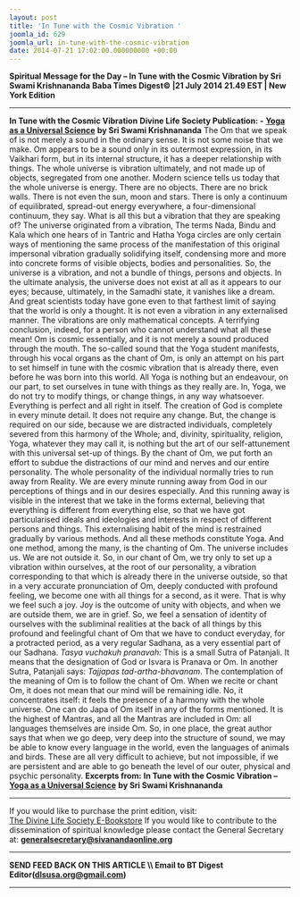 ```yaml
---
layout: post
title: 'In Tune with the Cosmic Vibration '
joomla_id: 629
joomla_url: in-tune-with-the-cosmic-vibration
date: 2014-07-21 17:02:00.000000000 +00:00
---
```

**Spiritual Message for the Day – In Tune with the Cosmic Vibration by Sri Swami Krishnananda**
**Baba Times Digest© |21 July 2014 21.49 EST | New York Edition**
* * *
**In Tune with the Cosmic Vibration**
**Divine Life Society Publication: -** [**Yoga as a Universal Science**](http://www.swami-krishnananda.org/univ/univ_08.html) **by Sri Swami Krishnananda**
The Om that we speak of is not merely a sound in the ordinary sense. It is not some noise that we make. Om appears to be a sound only in its outermost expression, in its Vaikhari form, but in its internal structure, it has a deeper relationship with things. The whole universe is vibration ultimately, and not made up of objects, segregated from one another. Modern science tells us today that the whole universe is energy. There are no objects. There are no brick walls. There is not even the sun, moon and stars. There is only a continuum of equilibrated, spread-out energy everywhere, a four-dimensional continuum, they say. What is all this but a vibration that they are speaking of?
The universe originated from a vibration, The terms Nada, Bindu and Kala which one hears of in Tantric and Hatha Yoga circles are only certain ways of mentioning the same process of the manifestation of this original impersonal vibration gradually solidifying itself, condensing more and more into concrete forms of visible objects, bodies and personalities. So, the universe is a vibration, and not a bundle of things, persons and objects. In the ultimate analysis, the universe does not exist at all as it appears to our eyes; because, ultimately, in the Samadhi state, it vanishes like a dream. And great scientists today have gone even to that farthest limit of saying that the world is only a thought. It is not even a vibration in any externalised manner. The vibrations are only mathematical concepts. A terrifying conclusion, indeed, for a person who cannot understand what all these mean!
Om is cosmic essentially, and it is not merely a sound produced through the mouth. The so-called sound that the Yoga student manifests, through his vocal organs as the chant of Om, is only an attempt on his part to set himself in tune with the cosmic vibration that is already there, even before he was born into this world.
All Yoga is nothing but an endeavour, on our part, to set ourselves in tune with things as they really are. In, Yoga, we do not try to modify things, or change things, in any way whatsoever. Everything is perfect and all right in itself. The creation of God is complete in every minute detail. It does not require any change. But, the change is required on our side, because we are distracted individuals, completely severed from this harmony of the Whole; and, divinity, spirituality, religion, Yoga, whatever they may call it, is nothing but the art of our self-attunement with this universal set-up of things. By the chant of Om, we put forth an effort to subdue the distractions of our mind and nerves and our entire personality.
The whole personality of the individual normally tries to run away from Reality. We are every minute running away from God in our perceptions of things and in our desires especially. And this running away is visible in the interest that we take in the forms external, believing that everything is different from everything else, so that we have got particularised ideals and ideologies and interests in respect of different persons and things. This externalising habit of the mind is restrained gradually by various methods. And all these methods constitute Yoga. And one method, among the many, is the chanting of Om.
The universe includes us. We are not outside it. So, in our chant of Om, we try only to set up a vibration within ourselves, at the root of our personality, a vibration corresponding to that which is already there in the universe outside, so that in a very accurate pronunciation of Om, deeply conducted with profound feeling, we become one with all things for a second, as it were. That is why we feel such a joy. Joy is the outcome of unity with objects, and when we are outside them, we are in grief. So, we feel a sensation of identity of ourselves with the subliminal realities at the back of all things by this profound and feelingful chant of Om that we have to conduct everyday, for a protracted period, as a very regular Sadhana, as a very essential part of our Sadhana.
_Tasya vuchakuh pranavah:_ This is a small Sutra of Patanjali. It means that the designation of God or Isvara is Pranava or Om. In another Sutra, Patanjali says: _Tajjapas tad-artha-bhavanam_. The contemplation of the meaning of Om is to follow the chant of Om. When we recite or chant Om, it does not mean that our mind will be remaining idle. No, it concentrates itself: it feels the presence of a harmony with the whole universe. One can do Japa of Om itself in any of the forms mentioned. It is the highest of Mantras, and all the Mantras are included in Om: all languages themselves are inside Om. So, in one place, the great author says that when we go deep, very deep into the structure of sound, we may be able to know every language in the world, even the languages of animals and birds. These are all very difficult to achieve, but not impossible, if we are persistent and are able to go beneath the level of our outer, physical and psychic personality.
**Excerpts from:**
**In Tune with the Cosmic Vibration –** [**Yoga as a Universal Science**](http://www.swami-krishnananda.org/univ/univ_08.html)
**by Sri Swami Krishnananda**
* * *
If you would like to purchase the print edition, visit:   
[The Divine Life Society E-Bookstore](http://www.dlshq.org/download/download.htm)
If you would like to contribute to the dissemination of spiritual knowledge please contact the General Secretary at:
[**generalsecretary@sivanandaonline.org**](mailto:generalsecretary@sivanandaonline.org?subject=Contribution%20to%20Dissemination%20of%20Spiritual%20Knowledge)
* * *
**SEND FEED BACK ON THIS ARTICLE \\\ Email to BT Digest Editor[](mailto:dlsusa.org@gmail.com?subject=DLS%20Posts)(dlsusa.org@gmail.com)**
* * *
  
